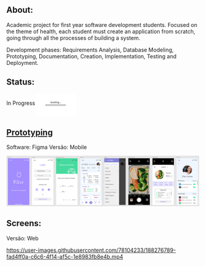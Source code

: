 ## About:
Academic project for first year software development students. 
Focused on the theme of health, each student must create an application from scratch, going through all the processes of building a system.

Development phases: Requirements Analysis, Database Modeling, Prototyping, Documentation, Creation, Implementation, Testing and Deployment.
## Status:
In Progress<img src="img/loading.gif" height="60" align="middle"></img>
## [Prototyping](Prototyping.md)
Software: Figma
Versão: Mobile

[![Prototype](img/prototype/Prototyping_Figma.png)](img/prototype/Prototyping_Figma.png)

## Screens:
Versão: Web

https://user-images.githubusercontent.com/78104233/188276789-fad4ff0a-c6c6-4f14-af5c-1e8983fb8e4b.mp4

